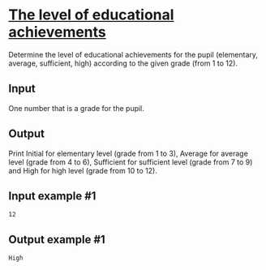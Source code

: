 # [The level of educational achievements](https://www.e-olymp.com/en/contests/9527/problems/83489)
Determine the level of educational achievements for the pupil (elementary, average, sufficient, high) according to the given grade (from 1 to 12).

## Input
One number that is a grade for the pupil.

## Output
Print Initial for elementary level (grade from 1 to 3), Average for average level (grade from 4 to 6), Sufficient for sufficient level (grade from 7 to 9) and High for high level (grade from 10 to 12).

## Input example #1
```
12
```

## Output example #1
```
High
```
